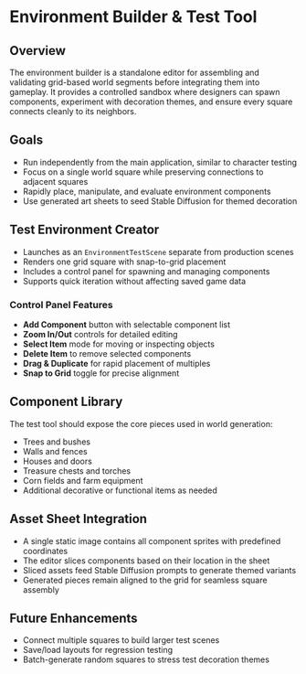 # Environment Builder & Test Tool

## Overview
The environment builder is a standalone editor for assembling and validating
grid-based world segments before integrating them into gameplay. It provides a
controlled sandbox where designers can spawn components, experiment with
decoration themes, and ensure every square connects cleanly to its neighbors.

## Goals
- Run independently from the main application, similar to character testing
- Focus on a single world square while preserving connections to adjacent
  squares
- Rapidly place, manipulate, and evaluate environment components
- Use generated art sheets to seed Stable Diffusion for themed decoration

## Test Environment Creator
- Launches as an `EnvironmentTestScene` separate from production scenes
- Renders one grid square with snap-to-grid placement
- Includes a control panel for spawning and managing components
- Supports quick iteration without affecting saved game data

### Control Panel Features
- **Add Component** button with selectable component list
- **Zoom In/Out** controls for detailed editing
- **Select Item** mode for moving or inspecting objects
- **Delete Item** to remove selected components
- **Drag & Duplicate** for rapid placement of multiples
- **Snap to Grid** toggle for precise alignment

## Component Library
The test tool should expose the core pieces used in world generation:
- Trees and bushes
- Walls and fences
- Houses and doors
- Treasure chests and torches
- Corn fields and farm equipment
- Additional decorative or functional items as needed

## Asset Sheet Integration
- A single static image contains all component sprites with predefined
  coordinates
- The editor slices components based on their location in the sheet
- Sliced assets feed Stable Diffusion prompts to generate themed variants
- Generated pieces remain aligned to the grid for seamless square assembly

## Future Enhancements
- Connect multiple squares to build larger test scenes
- Save/load layouts for regression testing
- Batch-generate random squares to stress test decoration themes
